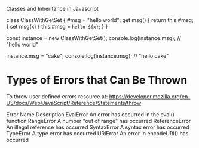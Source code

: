 Classes and Inheritance in Javascript

class ClassWithGetSet {
  #msg = "hello world";
  get msg() {
    return this.#msg;
  }
  set msg(x) {
    this.#msg = `hello ${x}`;
  }
}

const instance = new ClassWithGetSet();
console.log(instance.msg); // "hello world"

instance.msg = "cake";
console.log(instance.msg); // "hello cake"


# Types of Errors that Can Be Thrown
To throw user defined errors resource at: https://developer.mozilla.org/en-US/docs/Web/JavaScript/Reference/Statements/throw

Error Name	Description
EvalError	An error has occurred in the eval() function
RangeError	A number "out of range" has occurred
ReferenceError	An illegal reference has occurred
SyntaxError	A syntax error has occurred
TypeError	A type error has occurred
URIError	An error in encodeURI() has occurred